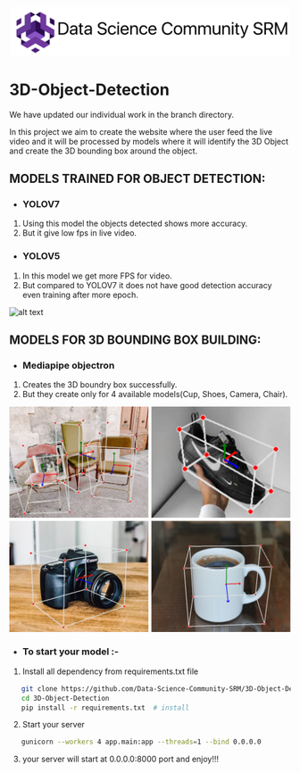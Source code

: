<p align="center">
  <a href="https://dscommunity.in">
	  <img src="https://github.com/Data-Science-Community-SRM/template/blob/master/Header.png?raw=true" width=500px />
  </a>
</p>

# 3D-Object-Detection
 We have updated our individual work in the branch directory. 
 
 In this project we aim to create the website where the user feed the live video and it will be processed by models where it will identify the 3D Object and create the 3D bounding box around the object.
## MODELS TRAINED FOR OBJECT DETECTION:

- ### YOLOV7
 1. Using this model the objects detected shows more accuracy.
 2. But it give low fps in live video.

- ### YOLOV5
 1. In this model we get more FPS for video.
 2. But compared to YOLOV7 it does not have good detection accuracy even training after more epoch.
 
 ![alt text](https://github.com/Data-Science-Community-SRM/3D-Object-Detection/blob/ml-ks/Data/Yolo%20model.png)
 
## MODELS FOR 3D BOUNDING BOX BUILDING:

- ### Mediapipe objectron
 1. Creates the 3D boundry box successfully.
 2. But they create only for 4 available models(Cup, Shoes, Camera, Chair).
 
 ![alt text](https://github.com/Data-Science-Community-SRM/3D-Object-Detection/blob/ml-ks/Data/Output%20of%20mediapipe%20model.png)

- ### To start your model :-
 1. Install all dependency from requirements.txt file 
 ```bash
    git clone https://github.com/Data-Science-Community-SRM/3D-Object-Detection.git # clone
    cd 3D-Object-Detection
    pip install -r requirements.txt  # install
 ```
 2. Start your server
 ```bash
    gunicorn --workers 4 app.main:app --threads=1 --bind 0.0.0.0
 ```
 3. your server will start at 0.0.0.0:8000 port and enjoy!!!



